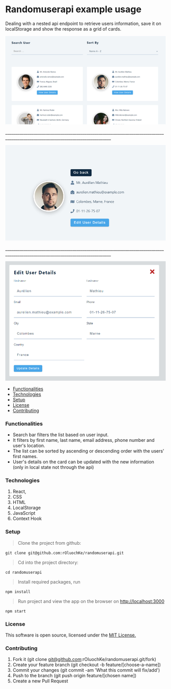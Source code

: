 # Randomuserapi example usage

Dealing with a nested api endpoint to retrieve users information, save it on localStorage and show the response as a grid of cards.

<p align="center">
  <img src="screenshots/image-one.PNG" width="800" />
</p>
__________________________________________________________________________________________________________________________________

<p align="center">
  <img src="screenshots/image-two.PNG" width="800" />
</p>
__________________________________________________________________________________________________________________________________

<p align="center">
  <img src="screenshots/image-three.PNG" width="800" />
</p>

- [Functionalities](#functionalities)
- [Technologies](#technologies)
- [Setup](#setup)
- [License](#license)
- [Contributing](#contributing)

<a id="functionalities"></a>

### Functionalities

- Search bar filters the list based on user input.
- It filters by first name, last name, email address, phone number and user's location.
- The list can be sorted by ascending or descending order with the users' first names.
- User's details on the card can be updated with the new information (only in local state not through the api)

<a id="technologies"></a>

### Technologies

1. React,
2. CSS
3. HTML
4. LocalStorage
5. JavaScript
6. Context Hook

<a id="setup"></a>

### Setup

> Clone the project from github:

```
git clone git@github.com:rOluochKe/randomuserapi.git
```

> Cd into the project directory:

```
cd randomuserapi
```

> Install required packages, run

```
npm install
```

> Run project and view the app on the browser on [http://localhost:3000](http://localhost:3000)

```
npm start
```

<a id="license"></a>

### License

This software is open source, licensed under the [MIT License.](LICENSE)

<a id="contributing"></a>

### Contributing

1. Fork it (git clone git@github.com:rOluochKe/randomuserapi.git/fork)
2. Create your feature branch (git checkout -b feature/[choose-a-name])
3. Commit your changes (git commit -am 'What this commit will fix/add')
4. Push to the branch (git push origin feature/[chosen name])
5. Create a new Pull Request
